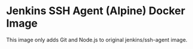 # Jenkins SSH Agent (Alpine) Docker Image

This image only adds Git and Node.js to original jenkins/ssh-agent image.